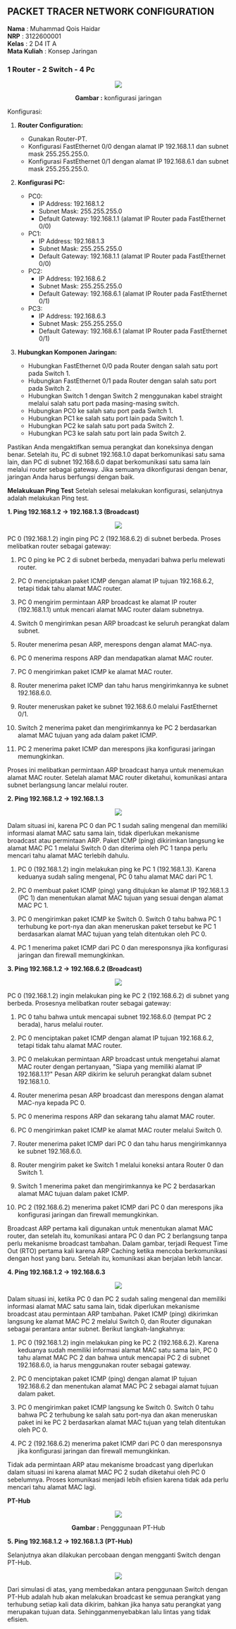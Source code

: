 ## PACKET TRACER NETWORK CONFIGURATION
**Nama** : Muhammad Qois Haidar </br>
**NRP** : 3122600001 </br>
**Kelas** : 2 D4 IT A </br>
**Mata Kuliah** : Konsep Jaringan </br>
### 1 Router - 2 Switch - 4 Pc

<div align="center">
<img src="./assets/1router-2switch-4pc.png">
<p><strong>Gambar :</strong> konfigurasi jaringan</p>
</div>

Konfigurasi:

1. **Router Configuration:**
   - Gunakan Router-PT.
   - Konfigurasi FastEthernet 0/0 dengan alamat IP 192.168.1.1 dan subnet mask 255.255.255.0.
   - Konfigurasi FastEthernet 0/1 dengan alamat IP 192.168.6.1 dan subnet mask 255.255.255.0.

2. **Konfigurasi PC:**
   - PC0:
     - IP Address: 192.168.1.2
     - Subnet Mask: 255.255.255.0
     - Default Gateway: 192.168.1.1 (alamat IP Router pada FastEthernet 0/0)
   - PC1:
     - IP Address: 192.168.1.3
     - Subnet Mask: 255.255.255.0
     - Default Gateway: 192.168.1.1 (alamat IP Router pada FastEthernet 0/0)
   - PC2:
     - IP Address: 192.168.6.2
     - Subnet Mask: 255.255.255.0
     - Default Gateway: 192.168.6.1 (alamat IP Router pada FastEthernet 0/1)
   - PC3:
     - IP Address: 192.168.6.3
     - Subnet Mask: 255.255.255.0
     - Default Gateway: 192.168.6.1 (alamat IP Router pada FastEthernet 0/1)

3. **Hubungkan Komponen Jaringan:**
   - Hubungkan FastEthernet 0/0 pada Router dengan salah satu port pada Switch 1.
   - Hubungkan FastEthernet 0/1 pada Router dengan salah satu port pada Switch 2.
   - Hubungkan Switch 1 dengan Switch 2 menggunakan kabel straight melalui salah satu port pada masing-masing switch.
   - Hubungkan PC0 ke salah satu port pada Switch 1.
   - Hubungkan PC1 ke salah satu port lain pada Switch 1.
   - Hubungkan PC2 ke salah satu port pada Switch 2.
   - Hubungkan PC3 ke salah satu port lain pada Switch 2.

Pastikan Anda mengaktifkan semua perangkat dan koneksinya dengan benar. Setelah itu, PC di subnet 192.168.1.0 dapat berkomunikasi satu sama lain, dan PC di subnet 192.168.6.0 dapat berkomunikasi satu sama lain melalui router sebagai gateway. Jika semuanya dikonfigurasi dengan benar, jaringan Anda harus berfungsi dengan baik.

**Melakukuan Ping Test**
Setelah selesai melakukan konfigurasi, selanjutnya adalah melakukan Ping test.

**1. Ping 192.168.1.2 -> 192.168.1.3 (Broadcast)**

<div align="center">
<img src="./assets/ping1.JPG">

</div>

PC 0 (192.168.1.2) ingin ping PC 2 (192.168.6.2) di subnet berbeda. Proses melibatkan router sebagai gateway:

1. PC 0 ping ke PC 2 di subnet berbeda, menyadari bahwa perlu melewati router.

2. PC 0 menciptakan paket ICMP dengan alamat IP tujuan 192.168.6.2, tetapi tidak tahu alamat MAC router.

3. PC 0 mengirim permintaan ARP broadcast ke alamat IP router (192.168.1.1) untuk mencari alamat MAC router dalam subnetnya.

4. Switch 0 mengirimkan pesan ARP broadcast ke seluruh perangkat dalam subnet.

5. Router menerima pesan ARP, merespons dengan alamat MAC-nya.

6. PC 0 menerima respons ARP dan mendapatkan alamat MAC router.

7. PC 0 mengirimkan paket ICMP ke alamat MAC router.

8. Router menerima paket ICMP dan tahu harus mengirimkannya ke subnet 192.168.6.0.

9. Router meneruskan paket ke subnet 192.168.6.0 melalui FastEthernet 0/1.

10. Switch 2 menerima paket dan mengirimkannya ke PC 2 berdasarkan alamat MAC tujuan yang ada dalam paket ICMP.

11. PC 2 menerima paket ICMP dan merespons jika konfigurasi jaringan memungkinkan.

Proses ini melibatkan permintaan ARP broadcast hanya untuk menemukan alamat MAC router. Setelah alamat MAC router diketahui, komunikasi antara subnet berlangsung lancar melalui router.

**2. Ping 192.168.1.2 -> 192.168.1.3**

<div align="center">
<img src="./assets/ping2.JPG">

</div>

Dalam situasi ini, karena PC 0 dan PC 1 sudah saling mengenal dan memiliki informasi alamat MAC satu sama lain, tidak diperlukan mekanisme broadcast atau permintaan ARP. Paket ICMP (ping) dikirimkan langsung ke alamat MAC PC 1 melalui Switch 0 dan diterima oleh PC 1 tanpa perlu mencari tahu alamat MAC terlebih dahulu.

1. PC 0 (192.168.1.2) ingin melakukan ping ke PC 1 (192.168.1.3). Karena keduanya sudah saling mengenal, PC 0 tahu alamat MAC dari PC 1.

2. PC 0 membuat paket ICMP (ping) yang ditujukan ke alamat IP 192.168.1.3 (PC 1) dan menentukan alamat MAC tujuan yang sesuai dengan alamat MAC PC 1.

3. PC 0 mengirimkan paket ICMP ke Switch 0. Switch 0 tahu bahwa PC 1 terhubung ke port-nya dan akan meneruskan paket tersebut ke PC 1 berdasarkan alamat MAC tujuan yang telah ditentukan oleh PC 0.

4. PC 1 menerima paket ICMP dari PC 0 dan meresponsnya jika konfigurasi jaringan dan firewall memungkinkan.

**3. Ping 192.168.1.2 -> 192.168.6.2 (Broadcast)**

<div align="center">
<img src="./assets/ping3.JPG">

</div>

PC 0 (192.168.1.2) ingin melakukan ping ke PC 2 (192.168.6.2) di subnet yang berbeda. Prosesnya melibatkan router sebagai gateway:

1. PC 0 tahu bahwa untuk mencapai subnet 192.168.6.0 (tempat PC 2 berada), harus melalui router.

2. PC 0 menciptakan paket ICMP dengan alamat IP tujuan 192.168.6.2, tetapi tidak tahu alamat MAC router.

3. PC 0 melakukan permintaan ARP broadcast untuk mengetahui alamat MAC router dengan pertanyaan, "Siapa yang memiliki alamat IP 192.168.1.1?" Pesan ARP dikirim ke seluruh perangkat dalam subnet 192.168.1.0.

4. Router menerima pesan ARP broadcast dan merespons dengan alamat MAC-nya kepada PC 0.

5. PC 0 menerima respons ARP dan sekarang tahu alamat MAC router.

6. PC 0 mengirimkan paket ICMP ke alamat MAC router melalui Switch 0.

7. Router menerima paket ICMP dari PC 0 dan tahu harus mengirimkannya ke subnet 192.168.6.0.

8. Router mengirim paket ke Switch 1 melalui koneksi antara Router 0 dan Switch 1.

9. Switch 1 menerima paket dan mengirimkannya ke PC 2 berdasarkan alamat MAC tujuan dalam paket ICMP.

10. PC 2 (192.168.6.2) menerima paket ICMP dari PC 0 dan merespons jika konfigurasi jaringan dan firewall memungkinkan.

Broadcast ARP pertama kali digunakan untuk menentukan alamat MAC router, dan setelah itu, komunikasi antara PC 0 dan PC 2 berlangsung tanpa perlu mekanisme broadcast tambahan. Dalam gambar, terjadi Request Time Out (RTO) pertama kali karena ARP Caching ketika mencoba berkomunikasi dengan host yang baru. Setelah itu, komunikasi akan berjalan lebih lancar.

**4. Ping 192.168.1.2 -> 192.168.6.3**

<div align="center">
<img src="./assets/ping4.JPG">
</div>

Dalam situasi ini, ketika PC 0 dan PC 2 sudah saling mengenal dan memiliki informasi alamat MAC satu sama lain, tidak diperlukan mekanisme broadcast atau permintaan ARP tambahan. Paket ICMP (ping) dikirimkan langsung ke alamat MAC PC 2 melalui Switch 0, dan Router digunakan sebagai perantara antar subnet. Berikut langkah-langkahnya:

1. PC 0 (192.168.1.2) ingin melakukan ping ke PC 2 (192.168.6.2). Karena keduanya sudah memiliki informasi alamat MAC satu sama lain, PC 0 tahu alamat MAC PC 2 dan bahwa untuk mencapai PC 2 di subnet 192.168.6.0, ia harus menggunakan router sebagai gateway.

2. PC 0 menciptakan paket ICMP (ping) dengan alamat IP tujuan 192.168.6.2 dan menentukan alamat MAC PC 2 sebagai alamat tujuan dalam paket.

3. PC 0 mengirimkan paket ICMP langsung ke Switch 0. Switch 0 tahu bahwa PC 2 terhubung ke salah satu port-nya dan akan meneruskan paket ini ke PC 2 berdasarkan alamat MAC tujuan yang telah ditentukan oleh PC 0.

4. PC 2 (192.168.6.2) menerima paket ICMP dari PC 0 dan meresponsnya jika konfigurasi jaringan dan firewall memungkinkan.

Tidak ada permintaan ARP atau mekanisme broadcast yang diperlukan dalam situasi ini karena alamat MAC PC 2 sudah diketahui oleh PC 0 sebelumnya. Proses komunikasi menjadi lebih efisien karena tidak ada perlu mencari tahu alamat MAC lagi.


**PT-Hub**
<div align="center">
<img src="./assets/topologi-jaringan-hub.png">
<p><strong>Gambar :</strong> Pengggunaan PT-Hub</p>
</div>

**5. Ping 192.168.1.2 -> 192.168.1.3 (PT-Hub)**

Selanjutnya akan dilakukan percobaan dengan mengganti Switch dengan PT-Hub.

<div align="center">
<img src="./assets/ping1-pthub.JPG">

</div>

Dari simulasi di atas, yang membedakan antara penggunaan Switch dengan PT-Hub adalah hub akan melakukan broadcast ke semua perangkat yang terhubung setiap kali data dikirim, bahkan jika hanya satu perangkat yang merupakan tujuan data. Sehingganmenyebabkan lalu lintas yang tidak efisien.